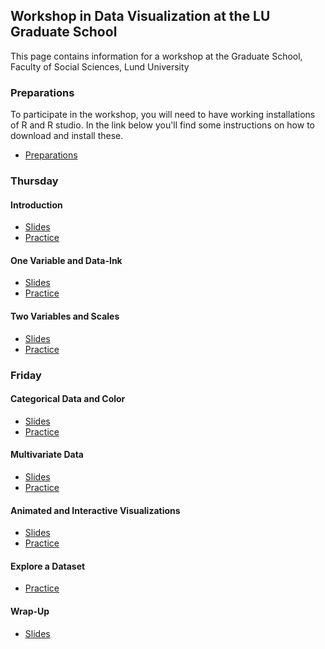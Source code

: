 ## Workshop in Data Visualization at the LU Graduate School

This page contains information for a workshop at the
Graduate School, Faculty of Social Sciences, Lund University

### Preparations

To participate in the workshop, you will need to have working installations
of R and R studio. In the link below you'll find some instructions on
how to download and install these.

- [Preparations](preparations)

### Thursday

#### Introduction

- [Slides](slides/intro)
- [Practice](practice/intro)

#### One Variable and Data-Ink

- [Slides](slides/one-variable-and-data-ink)
- [Practice](practice/one-variable)

#### Two Variables and Scales

- [Slides](slides/two-variables-and-scales)
- [Practice](practice/two-variables-and-scales)

### Friday

#### Categorical Data and Color

- [Slides](slides/categorical-data-and-color)
- [Practice](practice/categorical-data-and-color)

#### Multivariate Data

- [Slides](slides/categorical-data-and-color)
- [Practice](practice/categorical-data-and-color)

#### Animated and Interactive Visualizations

- [Slides](slides/categorical-data-and-color)
- [Practice](practice/categorical-data-and-color)

#### Explore a Dataset

- [Practice](practice/explore-a-dataset)

#### Wrap-Up

- [Slides](slides/wrap-up)

